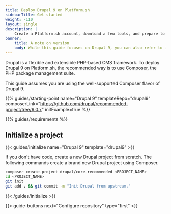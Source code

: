 ```yaml
---
title: Deploy Drupal 9 on Platform.sh
sidebarTitle: Get started
weight: -110
layout: single
description: |
    Create a Platform.sh account, download a few tools, and prepare to deploy Drupal.
banner:
    title: A note on version
    body: While this guide focuses on Drupal 9, you can also refer to it when using Drupal 10 as differences in settings are minimal. Note that a Platform.sh [Drupal 10 template](https://github.com/platformsh/template-builder/tree/master/templates/drupal10) is available.
---
```


Drupal is a flexible and extensible PHP-based CMS framework. To deploy Drupal 9 on Platform.sh, the recommended way is to use Composer, the PHP package management suite.

This guide assumes you are using the well-supported Composer flavor of Drupal 9.

{{% guides/starting-point name="Drupal 9" templateRepo="drupal9" composerLink="https://github.com/drupal/recommended-project/tree/9.0.x" initExample=true %}}

{{% guides/requirements %}}

## Initialize a project

{{< guides/initialize name="Drupal 9" template="drupal9" >}}

If you don't have code, create a new Drupal project from scratch.
The following commands create a brand new Drupal project using Composer.

```bash
composer create-project drupal/core-recommended <PROJECT_NAME>
cd <PROJECT_NAME>
git init
git add . && git commit -m "Init Drupal from upstream."
```

{{< /guides/initialize >}}

{{< guide-buttons next="Configure repository" type="first" >}}
